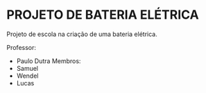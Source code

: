 # PROJETO DE BATERIA ELÉTRICA
Projeto de escola na criação de uma bateria elétrica.

Professor:
- Paulo Dutra
Membros:
- Samuel
- Wendel
- Lucas
